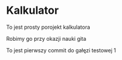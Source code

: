 # Kalkulator

To jest prosty porojekt kalkulatora

Robimy go przy okazji nauki gita

To jest pierwszy commit do gałęzi testowej 1